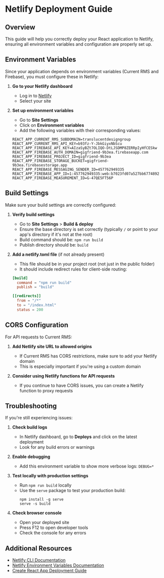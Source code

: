 # Netlify Deployment Guide

## Overview

This guide will help you correctly deploy your React application to Netlify, ensuring all environment variables and configuration are properly set up.

## Environment Variables

Since your application depends on environment variables (Current RMS and Firebase), you must configure these in Netlify:

1. **Go to your Netlify dashboard**
   - Log in to [Netlify](https://app.netlify.com/)
   - Select your site

2. **Set up environment variables**
   - Go to **Site Settings**
   - Click on **Environment variables**
   - Add the following variables with their corresponding values:

   ```
   REACT_APP_CURRENT_RMS_SUBDOMAIN=translucentdesigngroup
   REACT_APP_CURRENT_RMS_API_KEY=b93fz-Y-JbkGiyxNbScu
   REACT_APP_FIREBASE_API_KEY=AIzaSyBZt7OLIQO-DtLJSDMP8ZERRpIyHfCESkw
   REACT_APP_FIREBASE_AUTH_DOMAIN=gigfriend-9b3ea.firebaseapp.com
   REACT_APP_FIREBASE_PROJECT_ID=gigfriend-9b3ea
   REACT_APP_FIREBASE_STORAGE_BUCKET=gigfriend-9b3ea.firebasestorage.app
   REACT_APP_FIREBASE_MESSAGING_SENDER_ID=457762949335
   REACT_APP_FIREBASE_APP_ID=1:457762949335:web:b7023fd07a527bb6774892
   REACT_APP_FIREBASE_MEASUREMENT_ID=G-47QE5FT56P
   ```

## Build Settings

Make sure your build settings are correctly configured:

1. **Verify build settings**
   - Go to **Site Settings** > **Build & deploy**
   - Ensure the base directory is set correctly (typically `/` or point to your app's directory if it's not at the root)
   - Build command should be: `npm run build`
   - Publish directory should be: `build`

2. **Add a netlify.toml file** (if not already present)
   - This file should be in your project root (not just in the public folder)
   - It should include redirect rules for client-side routing:

   ```toml
   [build]
     command = "npm run build"
     publish = "build"

   [[redirects]]
     from = "/*"
     to = "/index.html"
     status = 200
   ```

## CORS Configuration

For API requests to Current RMS:

1. **Add Netlify site URL to allowed origins**
   - If Current RMS has CORS restrictions, make sure to add your Netlify domain
   - This is especially important if you're using a custom domain

2. **Consider using Netlify functions for API requests**
   - If you continue to have CORS issues, you can create a Netlify function to proxy requests

## Troubleshooting

If you're still experiencing issues:

1. **Check build logs**
   - In Netlify dashboard, go to **Deploys** and click on the latest deployment
   - Look for any build errors or warnings

2. **Enable debugging**
   - Add this environment variable to show more verbose logs: `DEBUG=*`

3. **Test locally with production settings**
   - Run `npm run build` locally
   - Use the `serve` package to test your production build:
     ```
     npm install -g serve
     serve -s build
     ```

4. **Check browser console**
   - Open your deployed site
   - Press F12 to open developer tools
   - Check the console for any errors

## Additional Resources

- [Netlify CLI Documentation](https://docs.netlify.com/cli/get-started/)
- [Netlify Environment Variables Documentation](https://docs.netlify.com/configure-builds/environment-variables/)
- [Create React App Deployment Guide](https://create-react-app.dev/docs/deployment/) 